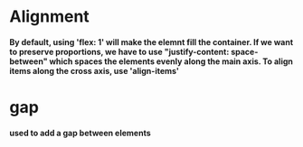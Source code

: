 # Alignment
#### By default, using 'flex: 1' will make the elemnt fill the container. If we want to preserve proportions, we have to use "justify-content: space-between" which spaces the elements evenly along the main axis. To align items along the cross axis, use 'align-items'
# gap
#### used to add a gap between elements 
